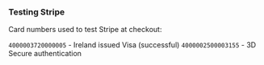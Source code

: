 ### Testing Stripe

Card numbers used to test Stripe at checkout:

`4000003720000005` - Ireland issued Visa (successful)
`4000002500003155` - 3D Secure authentication
